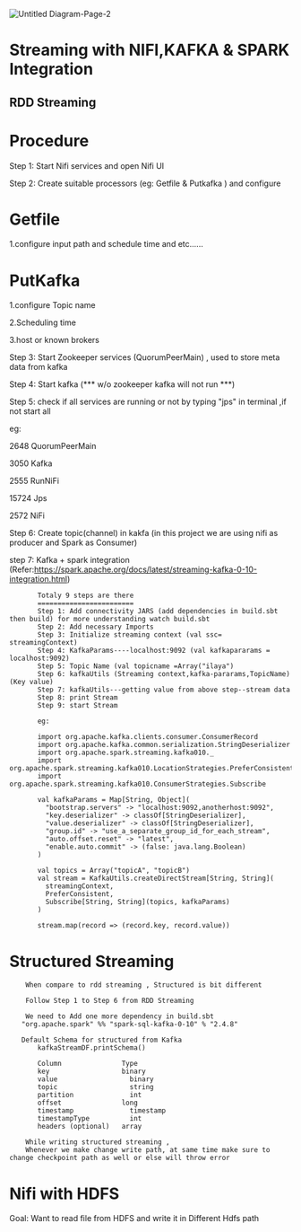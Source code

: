 ![Untitled Diagram-Page-2](https://github.com/IlayaBharathi260199/IlayaBharathi260199/assets/151670523/3373dfe1-7690-44ee-b4b9-132db137a83d)







Streaming with NIFI,KAFKA & SPARK Integration
=============================================

RDD Streaming
-------------


Procedure
=========

Step 1: Start Nifi services and open Nifi UI

Step 2: Create suitable processors (eg: Getfile & Putkafka ) and configure

Getfile
=======
1.configure input path and schedule time and etc......

PutKafka
========
1.configure Topic name

2.Scheduling time

3.host or known brokers

Step 3: Start Zookeeper services (QuorumPeerMain) , used to store meta data from kafka

Step 4: Start kafka (*** w/o zookeeper kafka will not run ***)

Step 5: check if all services are running or not by typing "jps" in terminal ,if not start all

eg:

2648 QuorumPeerMain

3050 Kafka

2555 RunNiFi

15724 Jps

2572 NiFi

Step 6: Create topic(channel) in kakfa  (in this project we are using nifi as producer and Spark as Consumer)

step 7: Kafka + spark integration (Refer:https://spark.apache.org/docs/latest/streaming-kafka-0-10-integration.html)

           Totaly 9 steps are there
           ========================
           Step 1: Add connectivity JARS (add dependencies in build.sbt then build) for more understanding watch build.sbt
           Step 2: Add necessary Imports
           Step 3: Initialize streaming context (val ssc= streamingContext)
           Step 4: KafkaParams----localhost:9092 (val kafkapararams = localhost:9092)
           Step 5: Topic Name (val topicname =Array("ilaya")
           Step 6: kafkaUtils (Streaming context,kafka-pararams,TopicName)  (Key value)
           Step 7: kafkaUtils---getting value from above step--stream data
           Step 8: print Stream
           Step 9: start Stream

           eg:

           import org.apache.kafka.clients.consumer.ConsumerRecord
           import org.apache.kafka.common.serialization.StringDeserializer
           import org.apache.spark.streaming.kafka010._
           import org.apache.spark.streaming.kafka010.LocationStrategies.PreferConsistent
           import org.apache.spark.streaming.kafka010.ConsumerStrategies.Subscribe

           val kafkaParams = Map[String, Object](
             "bootstrap.servers" -> "localhost:9092,anotherhost:9092",
             "key.deserializer" -> classOf[StringDeserializer],
             "value.deserializer" -> classOf[StringDeserializer],
             "group.id" -> "use_a_separate_group_id_for_each_stream",
             "auto.offset.reset" -> "latest",
             "enable.auto.commit" -> (false: java.lang.Boolean)
           )

           val topics = Array("topicA", "topicB")
           val stream = KafkaUtils.createDirectStream[String, String](
             streamingContext,
             PreferConsistent,
             Subscribe[String, String](topics, kafkaParams)
           )

           stream.map(record => (record.key, record.value))

Structured Streaming
====================

        When compare to rdd streaming , Structured is bit different

        Follow Step 1 to Step 6 from RDD Streaming

        We need to Add one more dependency in build.sbt
       "org.apache.spark" %% "spark-sql-kafka-0-10" % "2.4.8"

       Default Schema for structured from Kafka
           kafkaStreamDF.printSchema()

           Column	            Type
           key	                binary
           value	              binary
           topic	              string
           partition	          int
           offset	            long
           timestamp	          timestamp
           timestampType	      int
           headers (optional)	array

        While writing structured streaming ,
        Whenever we make change write path, at same time make sure to change checkpoint path as well or else will throw error

Nifi with HDFS 
==============

Goal: Want to read file from HDFS and write it in Different Hdfs path











